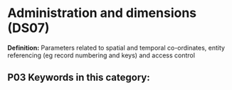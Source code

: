 # Administration and dimensions (DS07)

**Definition:** Parameters related to spatial and temporal co-ordinates, entity referencing (eg record numbering and keys) and access control

## P03 Keywords in this category:

